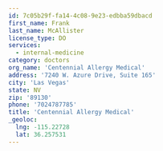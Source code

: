 ```yaml
---
id: 7c05b29f-fa14-4c08-9e23-edbba59dbacd
first_name: Frank
last_name: McAllister
license_type: DO
services:
  - internal-medicine
category: doctors
org_name: 'Centennial Allergy Medical'
address: '7240 W. Azure Drive, Suite 165'
city: 'Las Vegas'
state: NV
zip: '89130'
phone: '7024787785'
title: 'Centennial Allergy Medical'
_geoloc:
  lng: -115.22728
  lat: 36.257531
---
```

